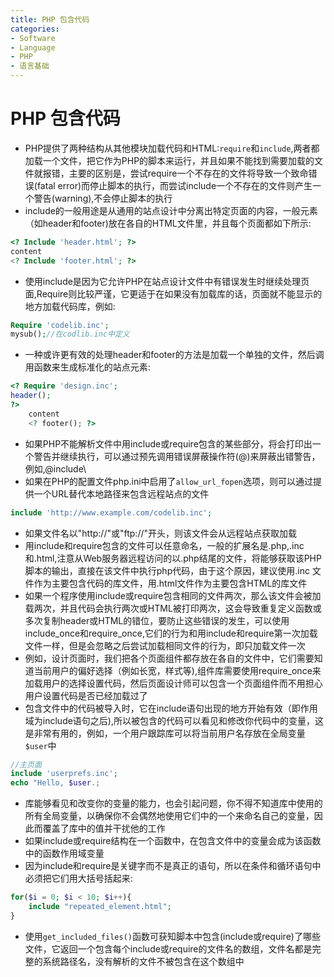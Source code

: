 ```yaml
---
title: PHP 包含代码
categories:
- Software
- Language
- PHP
- 语言基础
---
```

# PHP 包含代码

- PHP提供了两种结构从其他模块加载代码和HTML:`require`和`include`,两者都加载一个文件，把它作为PHP的脚本来运行，并且如果不能找到需要加载的文件就报错，主要的区别是，尝试require一个不存在的文件将导致一个致命错误(fatal error)而停止脚本的执行，而尝试include一个不存在的文件则产生一个警告(warning),不会停止脚本的执行
- include的一般用途是从通用的站点设计中分离出特定页面的内容，一般元素（如header和footer)放在各自的HTML文件里，并且每个页面都如下所示:

```php
<? Include 'header.html'; ?>
content
<? Include 'footer.html'; ?>
```

- 使用include是因为它允许PHP在站点设计文件中有错误发生时继续处理页面,Require则比较严谨，它更适于在如果没有加载库的话，页面就不能显示的地方加载代码库，例如:

```php
Require 'codelib.inc';
mysub();//在codlib.inc中定义
```

- 一种或许更有效的处理header和footer的方法是加载一个单独的文件，然后调用函数来生成标准化的站点元素:

```php
<? Require 'design.inc';
header();
?>
    content
    <? footer(); ?>
```

- 如果PHP不能解析文件中用include或require包含的某些部分，将会打印出一个警告并继续执行，可以通过预先调用错误屏蔽操作符(@)来屏蔽出错警告，例如,@include\
- 如果在PHP的配置文件php.ini中启用了`allow_url_fopen`选项，则可以通过提供一个URL替代本地路径来包含远程站点的文件

```php
include 'http://www.example.com/codelib.inc';
```

- 如果文件名以"http://"或"ftp://"开头，则该文件会从远程站点获取加载
- 用include和require包含的文件可以任意命名，一般的扩展名是.php,.inc和.html,注意从Web服务器远程访问的以.php结尾的文件，将能够获取该PHP脚本的输出，直接在该文件中执行php代码，由于这个原因，建议使用.inc 文件作为主要包含代码的库文件，用.html文件作为主要包含HTML的库文件
- 如果一个程序使用include或require包含相同的文件两次，那么该文件会被加载两次，并且代码会执行两次或HTML被打印两次，这会导致重复定义函数或多次复制header或HTML的错位，要防止这些错误的发生，可以使用include_once和require_once,它们的行为和用include和require第一次加载文件一样，但是会忽略之后尝试加载相同文件的行为，即只加载文件一次
- 例如，设计页面时，我们把各个页面组件都存放在各自的文件中，它们需要知道当前用户的偏好选择（例如长宽，样式等),组件库需要使用require_once来加载用户的选择设置代码，然后页面设计师可以包含一个页面组件而不用担心用户设置代码是否已经加载过了
- 包含文件中的代码被导入时，它在include语句出现的地方开始有效（即作用域为include语句之后),所以被包含的代码可以看见和修改你代码中的变量，这是非常有用的，例如，一个用户跟踪库可以将当前用户名存放在全局变量`$user`中

```php
//主页面
include 'userprefs.inc';
echo "Hello, $user.;

```

- 库能够看见和改变你的变量的能力，也会引起问题，你不得不知道库中使用的所有全局变量，以确保你不会偶然地使用它们中的一个来命名自己的变量，因此而覆盖了库中的值并干扰他的工作
- 如果include或require结构在一个函数中，在包含文件中的变量会成为该函数中的函数作用域变量
- 因为include和require是关键字而不是真正的语句，所以在条件和循环语句中必须把它们用大括号括起来:

```php
for($i = 0; $i < 10; $i++){
    include "repeated_element.html";
}
```

- 使用`get_included_files()`函数可获知脚本中包含(include或require)了哪些文件，它返回一个包含每个include或require的文件名的数组，文件名都是完整的系统路径名，没有解析的文件不被包含在这个数组中